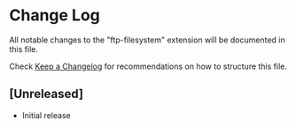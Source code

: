 # Change Log
All notable changes to the "ftp-filesystem" extension will be documented in this file.

Check [Keep a Changelog](http://keepachangelog.com/) for recommendations on how to structure this file.

## [Unreleased]
- Initial release